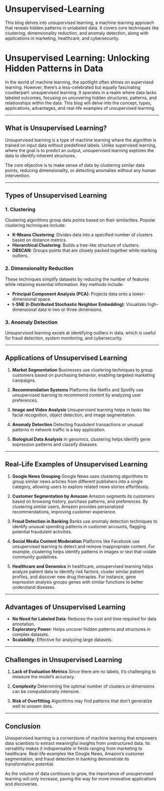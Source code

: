 # Unsupervised-Learning
This blog delves into unsupervised learning, a machine learning approach that reveals hidden patterns in unlabeled data. It covers core techniques like clustering, dimensionality reduction, and anomaly detection, along with applications in marketing, healthcare, and cybersecurity.

# Unsupervised Learning: Unlocking Hidden Patterns in Data

In the world of machine learning, the spotlight often shines on supervised learning. However, there’s a less-celebrated but equally fascinating counterpart: unsupervised learning. It operates in a realm where data lacks labeled outcomes, focusing on uncovering hidden structures, patterns, and relationships within the data. This blog will delve into the concept, types, applications, advantages, and real-life examples of unsupervised learning.

---

## What is Unsupervised Learning?

Unsupervised learning is a type of machine learning where the algorithm is trained on input data without predefined labels. Unlike supervised learning, where the goal is to predict an output, unsupervised learning explores the data to identify inherent structures.

The core objective is to make sense of data by clustering similar data points, reducing dimensionality, or detecting anomalies without any human intervention.

---

## Types of Unsupervised Learning

### 1. Clustering
Clustering algorithms group data points based on their similarities. Popular clustering techniques include:

- **K-Means Clustering**: Divides data into a specified number of clusters based on distance metrics.
- **Hierarchical Clustering**: Builds a tree-like structure of clusters.
- **DBSCAN**: Groups points that are closely packed together while marking outliers.

### 2. Dimensionality Reduction
These techniques simplify datasets by reducing the number of features while retaining essential information. Key methods include:

- **Principal Component Analysis (PCA)**: Projects data onto a lower-dimensional space.
- **t-SNE (t-Distributed Stochastic Neighbor Embedding)**: Visualizes high-dimensional data in two or three dimensions.

### 3. Anomaly Detection
Unsupervised learning excels at identifying outliers in data, which is useful for fraud detection, system monitoring, and cybersecurity.

---

## Applications of Unsupervised Learning

1. **Market Segmentation**
   Businesses use clustering techniques to group customers based on purchasing behavior, enabling targeted marketing campaigns.

2. **Recommendation Systems**
   Platforms like Netflix and Spotify use unsupervised learning to recommend content by analyzing user preferences.

3. **Image and Video Analysis**
   Unsupervised learning helps in tasks like facial recognition, object detection, and image segmentation.

4. **Anomaly Detection**
   Detecting fraudulent transactions or unusual patterns in network traffic is a key application.

5. **Biological Data Analysis**
   In genomics, clustering helps identify gene expression patterns and classify diseases.

---

## Real-Life Examples of Unsupervised Learning

1. **Google News Grouping**
   Google News uses clustering algorithms to group similar news articles from different publishers into a single category, allowing users to explore related news stories effortlessly.

2. **Customer Segmentation by Amazon**
   Amazon segments its customers based on browsing history, purchase patterns, and preferences. By clustering similar users, Amazon provides personalized recommendations, improving customer experience.

3. **Fraud Detection in Banking**
   Banks use anomaly detection techniques to identify unusual spending patterns in customer accounts, flagging potential fraudulent activities.

4. **Social Media Content Moderation**
   Platforms like Facebook use unsupervised learning to detect and remove inappropriate content. For example, clustering helps identify patterns in images or text that violate community guidelines.

5. **Healthcare and Genomics**
   In healthcare, unsupervised learning helps analyze patient data to identify risk factors, cluster similar patient profiles, and discover new drug therapies. For instance, gene expression analysis groups genes with similar functions to better understand diseases.

---

## Advantages of Unsupervised Learning

- **No Need for Labeled Data**: Reduces the cost and time required for data annotation.
- **Exploratory Power**: Helps uncover hidden patterns and structures in complex datasets.
- **Scalability**: Effective for analyzing large datasets.

---

## Challenges in Unsupervised Learning

1. **Lack of Evaluation Metrics**
   Since there are no labels, it’s challenging to measure the model’s accuracy.

2. **Complexity**
   Determining the optimal number of clusters or dimensions can be computationally intensive.

3. **Risk of Overfitting**
   Algorithms may find patterns that don’t generalize well to unseen data.

---

## Conclusion

Unsupervised learning is a cornerstone of machine learning that empowers data scientists to extract meaningful insights from unstructured data. Its versatility makes it indispensable in fields ranging from marketing to healthcare. Real-life examples like Google News, Amazon’s customer segmentation, and fraud detection in banking demonstrate its transformative potential.

As the volume of data continues to grow, the importance of unsupervised learning will only increase, paving the way for more innovative applications and discoveries.

